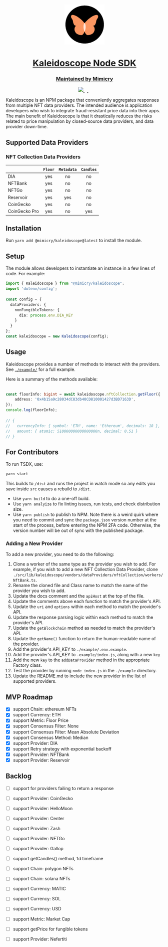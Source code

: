 <p align="center">
  <a href="https://mimicry.org">
    <picture>
      <source media="(prefers-color-scheme: dark)" srcset="https://raw.githubusercontent.com/Mimicry-Protocol/brand-assets/main/animated-logos/Gifs/Web-Res/Circles/Mimicry_logo-color-black_circle_bg-animated.gif">
      <img src="https://raw.githubusercontent.com/Mimicry-Protocol/brand-assets/main/animated-logos/Gifs/Web-Res/Circles/Mimicry_logo-color-black_circle_bg-animated.gif" height="128">
    </picture>
    <h1 align="center">Kaleidoscope Node SDK</h1>
    <h3 align="center">Maintained by Mimicry</h3>
  </a>
</p>
<p align="center">
  <a aria-label="License" href="LICENSE">
    <img src="https://badgen.net/badge/license/GPLv3/pink">
  </a>&nbsp;
  <a aria-label="Size Test" href="https://github.com/Mimicry-Protocol/kaleidoscope/actions/workflows/size.yml">
    <img alt="" src="https://github.com/Mimicry-Protocol/kaleidoscope/actions/workflows/size.yml/badge.svg">
  </a>&nbsp;
  <a aria-label="CI Test" href="https://github.com/Mimicry-Protocol/kaleidoscope/actions/workflows/main.yml">
    <img alt="" src="https://github.com/Mimicry-Protocol/kaleidoscope/actions/workflows/main.yml/badge.svg">
  </a>
</p>


Kaleidoscope is an NPM package that conveniently aggregates responses from multiple NFT data providers. The intended audience is application developers who wish to integrate fraud-resistant price data into their apps. The main benefit of Kaleidoscope is that it drastically reduces the risks related to price manipulation by closed-source data providers, and data provider down-time.

## Supported Data Providers

### NFT Collection Data Providers

| | `Floor` | `Metadata` | `Candles` |
|--|:--:|:--:|:--:|
| DIA       | yes | no | no |
| NFTBank   | yes | no | no |
| NFTGo   | yes | no | no |
| Reservoir | yes | yes | no |
| CoinGecko | yes | no | no |
| CoinGecko Pro | yes | no | yes |


## Installation
Run `yarn add @mimicry/kaleidoscope@latest` to install the module.

## Setup
The module allows developers to instantiate an instance in a few lines of code. For example:
```typescript
import { Kaleidoscope } from "@mimicry/kaleidoscope";
import 'dotenv/config';

const config = {
  dataProviders: {
    nonFungibleTokens: {
      dia: process.env.DIA_KEY
    }
  }
};
const kaleidoscope = new Kaleidoscope(config);
```

## Usage
Kaleidoscope provides a number of methods to interact with the providers. See [`./example/`](https://github.com/Mimicry-Protocol/kaleidoscope/blob/main/example/) for a full example.

Here is a summary of the methods available:
```typescript

const floorInfo: bigint = await kaleidoscope.nftCollection.getFloor({
    address: '0x4b15a9c28034dC83db40CD810001427d3BD7163D',
});
console.log(floorInfo);

// {
//   currencyInfo: { symbol: 'ETH', name: 'Ethereum', decimals: 18 },
//   amount: { atomic: 510000000000000000n, decimal: 0.51 }
// }
```

## For Contributors

To run TSDX, use:

```bash
yarn start
```

This builds to `/dist` and runs the project in watch mode so any edits you save inside `src` causes a rebuild to `/dist`.

- Use `yarn build` to do a one-off build.
- Use `yarn analyize` to fix linting issues, run tests, and check distribution size.
- Use `yarn publish` to publish to NPM. Note there is a weird quirk where you need to commit and sync the `package.json` version number at the start of the process, before entering the NPM 2FA code. Otherwise, the version number will be out of sync with the published package.

### Adding a New Provider

To add a new provider, you need to do the following:
1. Clone a worker of the same type as the provider you wish to add. For example, if you wish to add a new NFT Collection Data Provider, clone `./src/lib/kaleidoscope/vendors/dataProviders/nftCollection/workers/NftBank.ts`.
2. Rename the cloned file and Class name to match the name of the provider you wish to add.
3. Update the docs comment and the `apiHost` at the top of the file.
4. Update the comments above each function to match the provider's API.
5. Update the `uri` and `options` within each method to match the provider's API.
6. Update the response parsing logic within each method to match the provider's API.
7. Update the `getBlockchain` method as needed to match the provider's API.
8. Update the `getName()` function to return the human-readable name of the provider.
9. Add the provider's API_KEY to `./example/.env.example`.
10. Add the provider's API_KEY to `.example/index.js`, along with a new `key`
11. Add the new `key` to the `addDataProvider` method in the appropriate Factory class.
12. Test the provider by running `node index.js` in the `./example` directory.
13. Update the README.md to include the new provider in the list of supported providers.



## MVP Roadmap
- [x] support Chain: ethereum NFTs
- [x] support Currency: ETH
- [x] support Metric: Floor Price
- [x] support Consensus Filter: None
- [x] support Consensus Filter: Mean Absolute Deviation
- [x] support Consensus Method: Median
- [x] support Provider: DIA
- [x] support Retry strategy with exponential backoff
- [x] support Provider: NFTBank
- [x] support Provider: Reservoir

## Backlog
- [ ] support for providers failing to return a response
- [ ] support Provider: CoinGecko
- [ ] support Provider: HelloMoon
- [ ] support Provider: Center
- [ ] support Provider: Zash
- [ ] support Provider: NFTGo
- [ ] support Provider: Gallop

- [ ] support getCandles() method, 1d timeframe
- [ ] support Chain: polygon NFTs
- [ ] support Chain: solana NFTs
- [ ] support Currency: MATIC
- [ ] support Currency: SOL
- [ ] support Currency: USD
- [ ] support Metric: Market Cap
- [ ] support getPrice for fungible tokens
- [ ] support Provider: Nefertiti
